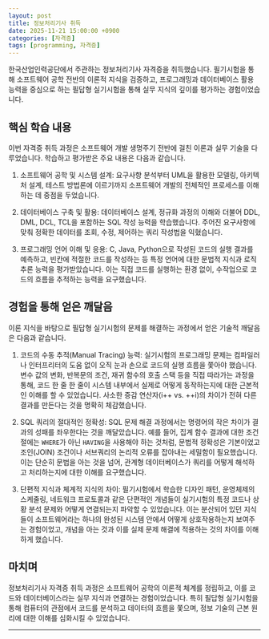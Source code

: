```yaml
---
layout: post
title: 정보처리기사 취득
date: 2025-11-21 15:00:00 +0900
categories: [자격증]
tags: [programming, 자격증]
---
```

한국산업인력공단에서 주관하는 정보처리기사 자격증을 취득했습니다. 필기시험을 통해 소프트웨어 공학 전반의 이론적 지식을 검증하고, 프로그래밍과 데이터베이스 활용 능력을 중심으로 하는 필답형 실기시험을 통해 실무 지식의 깊이를 평가하는 경험이었습니다.

## 핵심 학습 내용

이번 자격증 취득 과정은 소프트웨어 개발 생명주기 전반에 걸친 이론과 실무 기술을 다루었습니다. 학습하고 평가받은 주요 내용은 다음과 같습니다.

1.  소프트웨어 공학 및 시스템 설계: 요구사항 분석부터 UML을 활용한 모델링, 아키텍처 설계, 테스트 방법론에 이르기까지 소프트웨어 개발의 전체적인 프로세스를 이해하는 데 중점을 두었습니다.

2.  데이터베이스 구축 및 활용: 데이터베이스 설계, 정규화 과정의 이해와 더불어 DDL, DML, DCL, TCL을 포함하는 SQL 작성 능력을 학습했습니다. 주어진 요구사항에 맞춰 정확한 데이터를 조회, 수정, 제어하는 쿼리 작성법을 익혔습니다.

3.  프로그래밍 언어 이해 및 응용: C, Java, Python으로 작성된 코드의 실행 결과를 예측하고, 빈칸에 적절한 코드를 작성하는 등 특정 언어에 대한 문법적 지식과 로직 추론 능력을 평가받았습니다. 이는 직접 코드를 실행하는 환경 없이, 수작업으로 코드의 흐름을 추적하는 능력을 요구했습니다.

## 경험을 통해 얻은 깨달음

이론 지식을 바탕으로 필답형 실기시험의 문제를 해결하는 과정에서 얻은 기술적 깨달음은 다음과 같습니다.

1.  코드의 수동 추적(Manual Tracing) 능력: 실기시험의 프로그래밍 문제는 컴파일러나 인터프리터의 도움 없이 오직 눈과 손으로 코드의 실행 흐름을 쫓아야 했습니다. 변수 값의 변화, 반복문의 조건, 재귀 함수의 호출 스택 등을 직접 따라가는 과정을 통해, 코드 한 줄 한 줄이 시스템 내부에서 실제로 어떻게 동작하는지에 대한 근본적인 이해를 할 수 있었습니다. 사소한 증감 연산자(i++ vs. ++i)의 차이가 전혀 다른 결과를 만든다는 것을 명확히 체감했습니다.

2.  SQL 쿼리의 절대적인 정확성: SQL 문제 해결 과정에서는 명령어의 작은 차이가 결과의 성패를 좌우한다는 것을 깨달았습니다. 예를 들어, 집계 함수 결과에 대한 조건절에는 `WHERE`가 아닌 `HAVING`을 사용해야 하는 것처럼, 문법적 정확성은 기본이었고 조인(JOIN) 조건이나 서브쿼리의 논리적 오류를 잡아내는 세밀함이 필요했습니다. 이는 단순히 문법을 아는 것을 넘어, 관계형 데이터베이스가 쿼리를 어떻게 해석하고 처리하는지에 대한 이해를 요구했습니다.

3.  단편적 지식과 체계적 지식의 차이: 필기시험에서 학습한 디자인 패턴, 운영체제의 스케줄링, 네트워크 프로토콜과 같은 단편적인 개념들이 실기시험의 특정 코드나 상황 분석 문제와 어떻게 연결되는지 파악할 수 있었습니다. 이는 분산되어 있던 지식들이 소프트웨어라는 하나의 완성된 시스템 안에서 어떻게 상호작용하는지 보여주는 경험이었고, 개념을 아는 것과 이를 실제 문제 해결에 적용하는 것의 차이를 이해하게 했습니다.

## 마치며

정보처리기사 자격증 취득 과정은 소프트웨어 공학의 이론적 체계를 정립하고, 이를 코드와 데이터베이스라는 실무 지식과 연결하는 경험이었습니다. 특히 필답형 실기시험을 통해 컴퓨터의 관점에서 코드를 분석하고 데이터의 흐름을 쫓으며, 정보 기술의 근본 원리에 대한 이해를 심화시킬 수 있었습니다.

<hr class="short-rule">